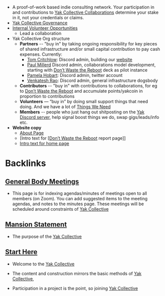 - A proof-of-work based indie consulting network. Your participation in and contributions to [Yak Collective Collaborations](<Yak Collective Collaborations.md>) determine your stake in it, not your credentials or claims.
- [Yak Collective Governance](<Yak Collective Governance.md>)
- [Internal Volunteer Opportunities](<Internal Volunteer Opportunities.md>)
    - Lead a collaboration
- Yak Collective Org structure
    - **Partners** -- "buy in" by taking ongoing responsibility for key pieces of shared infrastructure and/or small capital contribution to pay cash expenses. Currently:
        - [Tom Critchlow](<Tom Critchlow.md>): Discord admin, building our [website](https://yakcollective.org)
        - [Paul Millerd](<Paul Millerd.md>) Discord admin, collaborations model development, starting with [Don’t Waste the Reboot](<Don’t Waste the Reboot.md>) deck as pilot instance
        - [Pamela Hobart](<Pamela Hobart.md>): Discord admin, twitter account
        - [Venkatesh Rao](<Venkatesh Rao.md>): Discord admin, general infrastructure dogsbody
    - **Contributors** -- "buy in" with contributions to collaborations, for eg to [Don’t Waste the Reboot](<Don’t Waste the Reboot.md>) and accumulate points/yakcoin in proportion to contributions
    - **Volunteers** — “buy in” by doing small support things that need doing. And we have a lot of [Things We Need](<Things We Need.md>)
    - **Members** -- people who just hang out shitposting on the [Yak Discord server](<Yak Discord server.md>), help signal boost things we do, swap gigs/leads/info etc.
- **Website copy**
    - [About Page](<About Page.md>)
    - [Intro text for [[Don’t Waste the Reboot](<Intro text for [[Don’t Waste the Reboot.md>) report page]]
    - [Intro text for home page](<Intro text for home page.md>)

# Backlinks
## [General Body Meetings](<General Body Meetings.md>)
- This page is for indexing agendas/minutes of meetings open to all members (on Zoom). You can add suggested items to the meeting agendas, and notes to the minutes page. These meetings will be scheduled around constraints of [Yak Collective](<Yak Collective.md>)

## [Mansion Statement](<Mansion Statement.md>)
- The purpose of the [Yak Collective](<Yak Collective.md>)

## [Start Here](<Start Here.md>)
- Welcome to the [Yak Collective](<Yak Collective.md>)

- The content and construction mirrors the basic methods of [Yak Collective](<Yak Collective.md>),

- Participation in a project is the point, so joining  [Yak Collective](<Yak Collective.md>)

